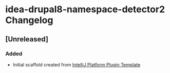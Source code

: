 <!-- Keep a Changelog guide -> https://keepachangelog.com -->

# idea-drupal8-namespace-detector2 Changelog

## [Unreleased]
### Added
- Initial scaffold created from [IntelliJ Platform Plugin Template](https://github.com/JetBrains/intellij-platform-plugin-template)
